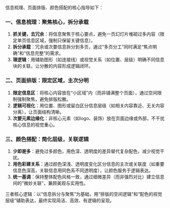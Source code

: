 信息梳理、页面排版、颜色搭配的核心指导如下：


### 一、信息梳理：聚焦核心，拆分承载  
1. **抓关键，去冗余**：将信息聚焦于核心要点，避免一页幻灯片堆砌过多内容（限定单页信息区域，强制只保留关键信息）。  
2. **拆分承载**：冗余或次要信息拆分到多页，通过“多页分工”同时满足“焦点明确”和“信息完整”的需求。  
3. **理逻辑**：用辅助图形（如连接线）或视觉关系（如位置、层级）明确不同信息块的关联，让分散的内容形成逻辑闭环。  


### 二、页面排版：限定区域，主次分明  
1. **限定信息区**：将核心内容放在“小区域”内（而非铺满整个页面），通过空间限制强制聚焦，避免排版松散。  
2. **逻辑可视化**：用位置、图形或留白区分信息层级（如相关内容靠近、无关内容分离），让页面结构清晰。  
3. **次要元素边缘化**：非核心元素（如logo、装饰）放在页面边缘或外部，不干扰核心信息的视觉重心。  


### 三、颜色搭配：简化层级，关联逻辑  
1. **少即是多**：避免过多颜色，用色深、透明度的差异替代复杂配色，减少视觉干扰。  
2. **用色彩建关系**：通过颜色深浅、透明度变化区分信息的主次或关联度（如重要信息色深高，关联信息用同色系不同透明度），让颜色服务于逻辑表达。  
3. **统一基调**：保持整体配色风格一致，通过细微差异（而非强烈对比）建立信息间的“微妙关联”，兼顾美观与实用性。  


三者核心逻辑：以“信息拆分与聚焦”为基础，用“排版的空间逻辑”和“配色的视觉层级”辅助表达，最终实现简洁、高效、有逻辑的呈现。